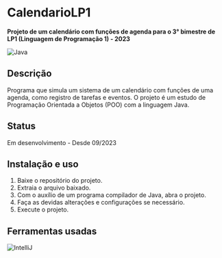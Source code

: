# CalendarioLP1

**Projeto de um calendário com funções de agenda para o 3° bimestre de LP1 (Linguagem de Programação 1) - 2023**

![Java](https://img.shields.io/badge/java-%23ED8B00.svg?style=for-the-badge&logo=openjdk&logoColor=white)

## Descrição
Programa que simula um sistema de um calendário com funções de uma agenda, como registro de tarefas e eventos. O projeto é um estudo de Programação Orientada a Objetos (POO) com a linguagem Java.

## Status
Em desenvolvimento - Desde 09/2023

## Instalação e uso
1. Baixe o repositório do projeto. 
2. Extraia o arquivo baixado.
3. Com o auxílio de um programa compilador de Java, abra o projeto.
4. Faça as devidas alterações e configurações se necessário.
5. Execute o projeto.

## Ferramentas usadas
![IntelliJ](https://img.shields.io/badge/IntelliJ-000000.svg?style=for-the-badge&logo=intellij-idea&logoColor=white)


